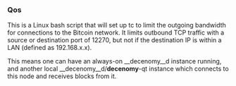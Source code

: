 ### Qos ###

This is a Linux bash script that will set up tc to limit the outgoing bandwidth for connections to the Bitcoin network. It limits outbound TCP traffic with a source or destination port of 12270, but not if the destination IP is within a LAN (defined as 192.168.x.x).

This means one can have an always-on __decenomy__d instance running, and another local __decenomy__d/__decenomy__-qt instance which connects to this node and receives blocks from it.
